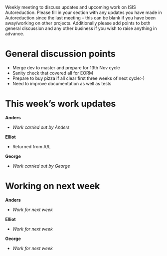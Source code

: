 Weekly meeting to discuss updates and upcoming work on ISIS Autoreduction.
Please fill in your section with any updates you have made in Autoreduction since the last meeting – this can be blank if you have been away/working on other projects. Additionally please add points to both general discussion and any other business if you wish to raise anything in advance. 

General discussion points
=========================
* Merge dev to master and prepare for 13th Nov cycle
* Sanity check that covered all for EORM
* Prepare to buy pizza if all clear first three weeks of next cycle:-)
* Need to improve documentation as well as tests

This week’s work updates
========================

**Anders**
* *Work carried out by Anders* 

**Elliot**
* Returned from A/L

**George**
* *Work carried out by George*

Working on next week
====================

**Anders**
* *Work for next week*

**Elliot**
* *Work for next week*

**George**
* *Work for next week*
